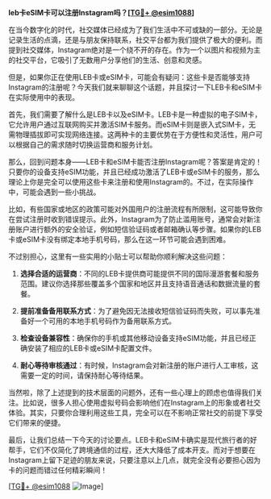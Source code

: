 **leb卡eSIM卡可以注册Instagram吗？[[TG💪+ @esim1088](https://t.me/s/esim1088)]**

在当今数字化的时代，社交媒体已经成为了我们生活中不可或缺的一部分。无论是记录生活的点滴，还是与朋友保持联系，社交平台都为我们提供了极大的便利。而提到社交媒体，Instagram绝对是一个绕不开的存在。作为一个以图片和视频为主的社交平台，它吸引了无数用户分享他们的生活、创意和灵感。

但是，如果你正在使用LEB卡或eSIM卡，可能会有疑问：这些卡是否能够支持Instagram的注册呢？今天我们就来聊聊这个话题，并且探讨一下LEB卡和eSIM卡在实际使用中的表现。

首先，我们需要了解什么是LEB卡以及eSIM卡。LEB卡是一种虚拟的电子SIM卡，它允许用户通过互联网购买并激活SIM卡服务。而eSIM卡则是嵌入式SIM卡，无需物理插拔即可实现网络连接。这两种卡的主要优势在于方便性和灵活性，用户可以根据自己的需求随时切换运营商和服务计划。

那么，回到问题本身——LEB卡和eSIM卡能否注册Instagram呢？答案是肯定的！只要你的设备支持eSIM功能，并且已经成功激活了LEB卡或eSIM卡的服务，那么理论上你是完全可以使用这些卡来注册和使用Instagram的。不过，在实际操作中，可能会遇到一些小挑战。

比如，有些国家或地区的政策可能对外国用户的注册流程有所限制，这可能导致你在尝试注册时收到错误提示。此外，Instagram为了防止滥用账号，通常会对新注册账户进行额外的安全验证，例如短信验证码或者邮箱确认等步骤。如果你的LEB卡或eSIM卡没有绑定本地手机号码，那么在这一环节可能会遇到困难。

不过别担心，这里有一些实用的小贴士可以帮助你顺利解决这些问题：

1. **选择合适的运营商**：不同的LEB卡提供商可能提供不同的国际漫游套餐和服务范围。建议你选择那些覆盖多个国家和地区并且支持语音通话和数据流量的套餐。
   
2. **提前准备备用联系方式**：为了避免因无法接收短信验证码而失败，可以事先准备好一个可用的本地手机号码作为备用联系方式。

3. **检查设备兼容性**：确保你的手机或其他移动设备支持eSIM功能，并且已经正确安装了相应的LEB卡或eSIM卡配置文件。

4. **耐心等待审核通过**：有时候，Instagram会对新注册的账户进行人工审核，这需要一定的时间，请保持耐心等待结果。

当然啦，除了上述提到的技术层面的问题外，还有一些心理上的顾虑也值得我们关注。比如说，很多人担心使用虚拟号码会影响他们在Instagram上的形象或者社交体验。其实，只要你合理利用这些工具，完全可以在不影响正常社交的前提下享受它们带来的便捷。

最后，让我们总结一下今天的讨论要点。LEB卡和eSIM卡确实是现代旅行者的好帮手，它们不仅简化了跨境通信的过程，还大大降低了成本开支。而对于想要在Instagram上留下足迹的朋友来说，只要注意以上几点，就完全没有必要担心因为卡的问题而错过任何精彩瞬间！

[[TG💪+ @esim1088](https://t.me/s/esim1088) ![Image](https://i.postimg.cc/4NQfJmqS/Snipaste-2025-05-13-00-14-12.png)]